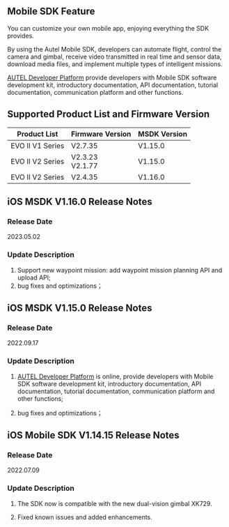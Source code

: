 ## Mobile SDK Feature

You can customize your own mobile app, enjoying everything the SDK provides.

By using the Autel Mobile SDK, developers can automate flight, control the camera and gimbal, receive video transmitted in real time and sensor data, download media files, and implement multiple types of intelligent missions.

[AUTEL Developer Platform](https://developer.autelrobotics.com) provide developers with Mobile SDK software development kit, introductory documentation, API documentation, tutorial documentation, communication platform and other functions.



## Supported Product List and Firmware Version

| Product List     | Firmware Version    | MSDK Version |
| ---------------- | ------------------- | ------------ |
| EVO II V1 Series | V2.7.35             | V1.15.0      |
| EVO II V2 Series | V2.3.23<br/>V2.1.77 | V1.15.0      |
| EVO II V2 Series | V2.4.35             | V1.16.0      |



## iOS MSDK V1.16.0 Release Notes

### Release Date

2023.05.02

### Update Description

1.  Support new waypoint mission: add waypoint mission planning API and  upload API;
2.  bug fixes and optimizations；



## iOS MSDK V1.15.0 Release Notes

### Release Date

2022.09.17

### Update Description

1.  [AUTEL Developer Platform](https://developer.autelrobotics.com) is online, provide developers with Mobile SDK software development kit, introductory documentation, API documentation, tutorial documentation, communication platform and other functions;

2.  bug fixes and optimizations；



## iOS Mobile SDK V1.14.15 Release Notes

### Release Date

2022.07.09

### Update Description

1. The SDK now is compatible with the new dual-vision gimbal XK729.

2. Fixed known issues and added enhancements.

